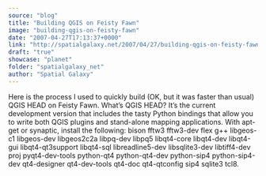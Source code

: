 ```yaml
---
source: "blog"
title: "Building QGIS on Feisty Fawn"
image: "building-qgis-on-feisty-fawn"
date: "2007-04-27T17:13:37+0000"
link: "http://spatialgalaxy.net/2007/04/27/building-qgis-on-feisty-fawn/"
draft: "true"
showcase: "planet"
folder: "spatialgalaxy_net"
author: "Spatial Galaxy"
---
```


Here is the process I used to quickly build (OK, but it was faster than usual) QGIS HEAD on Feisty Fawn. What&rsquo;s QGIS HEAD? It&rsquo;s the current development version that includes the tasty Python bindings that allow you to write both QGIS plugins and stand-alone mapping applications.
 With apt-get or synaptic, install the following:  bison fftw3 fftw3-dev flex g++ libgeos-c1 libgeos-dev libgeos2c2a libpq-dev libpq5 libqt4-core libqt4-dev libqt4-gui libqt4-qt3support libqt4-sql libreadline5-dev libsqlite3-dev libtiff4-dev proj pyqt4-dev-tools python-qt4 python-qt4-dev python-sip4 python-sip4-dev qt4-designer qt4-dev-tools qt4-doc qt4-qtconfig sip4 sqlite3 tcl8.
